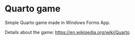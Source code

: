 # Quarto game
Simple Quarto game made in Windows Forms App.

Details about the game: https://en.wikipedia.org/wiki/Quarto
